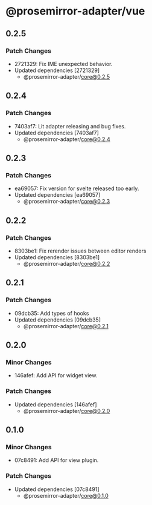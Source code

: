 # @prosemirror-adapter/vue

## 0.2.5

### Patch Changes

-   2721329: Fix IME unexpected behavior.
-   Updated dependencies [2721329]
    -   @prosemirror-adapter/core@0.2.5

## 0.2.4

### Patch Changes

-   7403af7: Lit adapter releasing and bug fixes.
-   Updated dependencies [7403af7]
    -   @prosemirror-adapter/core@0.2.4

## 0.2.3

### Patch Changes

-   ea69057: Fix version for svelte released too early.
-   Updated dependencies [ea69057]
    -   @prosemirror-adapter/core@0.2.3

## 0.2.2

### Patch Changes

-   8303be1: Fix rerender issues between editor renders
-   Updated dependencies [8303be1]
    -   @prosemirror-adapter/core@0.2.2

## 0.2.1

### Patch Changes

-   09dcb35: Add types of hooks
-   Updated dependencies [09dcb35]
    -   @prosemirror-adapter/core@0.2.1

## 0.2.0

### Minor Changes

-   146afef: Add API for widget view.

### Patch Changes

-   Updated dependencies [146afef]
    -   @prosemirror-adapter/core@0.2.0

## 0.1.0

### Minor Changes

-   07c8491: Add API for view plugin.

### Patch Changes

-   Updated dependencies [07c8491]
    -   @prosemirror-adapter/core@0.1.0
